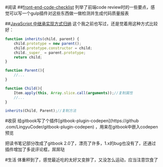 #阅读
##[front-end-code-checklist](https://github.com/yujiangshui/front-end-code-checklist)
列举了前端code review时的一些要点，感觉可以写一个gulp插件对这些东西做一做检测并生成代码质量报表

##[JavaScript 中继承实现方式归纳](http://www.html-js.com/article/2825)
这个我之前也写过，还是觉着用这种方式比较好：

```javascript
function inherits(child, parent) {
    child.prototype = new parent();
    child.prototype.constructor = child;
    child._super_ = parent.prototype;
    return child;
}

function Parent(){
    //...
}

function Child(){
    Item.apply(this, Array.slice.call(arguments));//复制属性
    //...
}

inherits(Child, Parent);//复制方法
```

#收获
给gitbook写了个插件[gitbook-plugin-codepen](https://github
.com/LingyuCoder/gitbook-plugin-codepen)
，用来在gitbook中嵌入codepen预览

把读书笔记部分改成了gitbook 2.0了，漂亮了许多，1.x的bug也没有了，还通过插件增加了多说评论框，屌屌哒

#生活
体重秤到了，感觉最近吃的太好又变胖了，又没怎么运动，应当注意饮食了